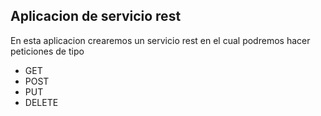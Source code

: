 
## Aplicacion de servicio rest

En esta aplicacion crearemos un servicio rest en el cual podremos hacer peticiones de tipo
* GET
* POST
* PUT
* DELETE

